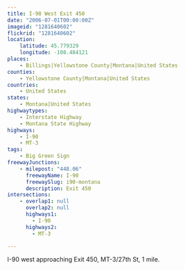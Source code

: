```yaml
---
title: I-90 West Exit 450
date: "2006-07-01T00:00:00Z"
imageid: "1281640602"
flickrid: "1281640602"
location:
    latitude: 45.779329
    longitude: -108.484121
places:
    - Billings|Yellowstone County|Montana|United States
counties:
    - Yellowstone County|Montana|United States
countries:
    - United States
states:
    - Montana|United States
highwaytypes:
    - Interstate Highway
    - Montana State Highway
highways:
    - I-90
    - MT-3
tags:
    - Big Green Sign
freewayJunctions:
    - milepost: "448.06"
      freewayName: I-90
      freewaySlug: i90-montana
      description: Exit 450
intersections:
    - overlap1: null
      overlap2: null
      highways1:
        - I-90
      highways2:
        - MT-3

---
```

I-90 west approaching Exit 450, MT-3/27th St, 1  mile.